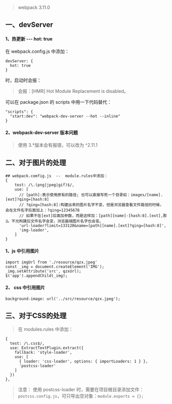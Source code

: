 > webpack 3.11.0
## 一、devServer
#### 1、热更新 --- hot: true
在 webpack.config.js 中添加：
```
devServer: {
  hot: true
}
```
时，启动时会报：
>会报：[HMR] Hot Module Replacement is disabled。

可以在 package.json 的 scripts 中用一下代码替代：
```
"scripts": {
  "start:dev": "webpack-dev-server --hot --inline"   
}
```

#### 2、webpack-dev-server 版本问题
  > 使用 3.*版本会有报错，可以改为 ^2.11.1

## 二、对于图片的处理
```
## webpack.comfig.js  --  module.rules中添加：
{
    test: /\.(png|jpeg|gif)$/,
    use: [
      // [path]:表示使用原有的路径; 也可以直接写死一个目录如：images/[name].[ext]?qing=[hash:8]
      // ?qing=[hash:8]:构建出来的图片名字不变，但是浏览器查看文件路径的时候，会在文件名字后面加上：?qing=12345678
      // 如果不在[ext]后面加参数，而是这样加：[path][name]-[hash:8].[ext],那么 不光构建后文件名字会变，浏览器端图片名字也会变。
      'url-loader?limit=133120&name=[path][name].[ext]?qing=[hash:8]',
      'img-loader',   
    ]
}
```
#### 1、js 中引用图片
```
import imgUrl from './resource/qzx.jpeg'
const _img = document.createElement('IMG');
_img.setAttribute('src', qzxUrl);
$('app').appendChild(_img);
```

#### 2、 css 中引用图片

```
background-image: url('../src/resource/qzx.jpeg');
```

## 三、对于CSS的处理
> 在 modules.rules 中添加：
```
{
  test: /\.css$/,
  use: ExtractTextPlugin.extract({
    fallback: 'style-loader',
    use: [
      { loader: 'css-loader', options: { importLoaders: 1 } },
      'postcss-loader'
    ]
  })
},
```
> 注意： 使用 postcss-loader 时，需要在项目根目录添加文件：`postcss.config.js`，可只导出空对象：`module.exports = {};`